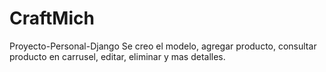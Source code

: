 # CraftMich
 Proyecto-Personal-Django
Se creo el modelo, agregar producto, consultar producto en carrusel, editar, eliminar y mas detalles. 
